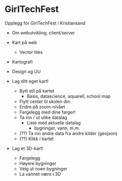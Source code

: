 # GirlTechFest
Opplegg for GirlTechFest i Kristiansand

* Om webutvikling. client/server
* Kart på web
    * Vector tiles
* Kartografi
* Design og UU

* Lag ditt eget kart! 
    * Bytt stil på kartet
        * Basis, datascience, aquarell,  school map
    * Flytt center til skolen din
    * Endre på zoom-nivået
    * Fargelegg med dine farger!
    * Ta inn / ut ulike datalag
        * Liste med aktuelle datalag
            * bygninger, vann, m.m.
    * (??) Ta inn andre data fra andre kilder (geojson)
    * (??) Klikk i kartet
* Lag et 3D-kart!
    * Fargelegg
    * Høyere bygninger
    * Velg ut noen bygninger
    * La vannet være i 3D